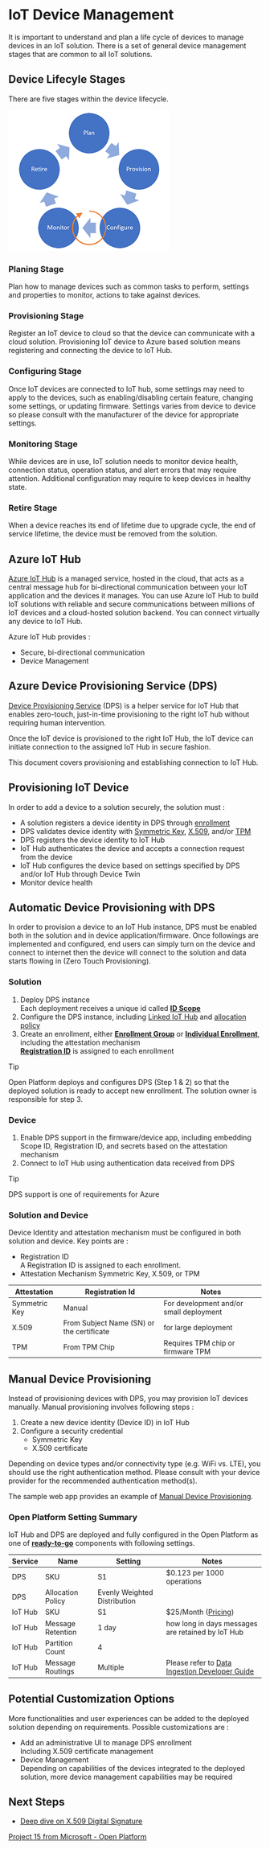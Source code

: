 # IoT Device Management

It is important to understand and plan a life cycle of devices to manage devices in an IoT solution.  There is a set of general device management stages that are common to all IoT solutions.  

## Device Lifecyle Stages

There are five stages within the device lifecycle.

![Device Lifecycle](media/DeviceLifecycle.png)

### Planing Stage

Plan how to manage devices such as common tasks to perform, settings and properties to monitor, actions to take against devices.

### Provisioning Stage

Register an IoT device to cloud so that the device can communicate with a cloud solution.  Provisioning IoT device to Azure based solution means registering and connecting the device to IoT Hub.  

### Configuring Stage

Once IoT devices are connected to IoT hub, some settings may need to apply to the devices, such as enabling/disabling certain feature, changing some settings, or updating firmware.  Settings varies from device to device so please consult with the manufacturer of the device for appropriate settings.  

### Monitoring Stage

While devices are in use, IoT solution needs to monitor device health, connection status, operation status, and alert errors that may require attention. Additional configuration may require to keep devices in healthy state.

### Retire Stage

When a device reaches its end of lifetime due to upgrade cycle, the end of service lifetime, the device must be removed from the solution.

## Azure IoT Hub

[Azure IoT Hub](https://docs.microsoft.com/en-us/azure/iot-hub/about-iot-hub) is a managed service, hosted in the cloud, that acts as a central message hub for bi-directional communication between your IoT application and the devices it manages. You can use Azure IoT Hub to build IoT solutions with reliable and secure communications between millions of IoT devices and a cloud-hosted solution backend. You can connect virtually any device to IoT Hub.

Azure IoT Hub provides :

- Secure, bi-directional communication
- Device Management

## Azure Device Provisioning Service (DPS)

[Device Provisioning Service](https://docs.microsoft.com/en-us/azure/iot-dps/about-iot-dps) (DPS) is a helper service for IoT Hub that enables zero-touch, just-in-time provisioning to the right IoT hub without requiring human intervention.

Once the IoT device is provisioned to the right IoT Hub, the IoT device can initiate connection to the assigned IoT Hub in secure fashion.

This document covers provisioning and establishing connection to IoT Hub.

## Provisioning IoT Device

In order to add a device to a solution securely, the solution must :

- A solution registers a device identity in DPS through [enrollment](https://docs.microsoft.com/en-us/azure/iot-dps/concepts-service#enrollment)
- DPS validates device identity with [Symmetric Key](https://docs.microsoft.com/en-us/azure/iot-dps/concepts-symmetric-key-attestation), [X.509](https://docs.microsoft.com/en-us/azure/iot-dps/concepts-x509-attestation), and/or [TPM](https://docs.microsoft.com/en-us/azure/iot-dps/concepts-tpm-attestation)
- DPS registers the device identity to IoT Hub
- IoT Hub authenticates the device and accepts a connection request from the device
- IoT Hub configures the device based on settings specified by DPS and/or IoT Hub through Device Twin
- Monitor device health

## Automatic Device Provisioning with DPS

In order to provision a device to an IoT Hub instance, DPS must be enabled both in the solution and in device application/firmware.
Once followings are implemented and configured, end users can simply turn on the device and connect to internet then the device will connect to the solution and data starts flowing in (Zero Touch Provisioning).

### Solution

1. Deploy DPS instance  
    Each deployment receives a unique id called [**ID Scope**](https://docs.microsoft.com/en-us/azure/iot-dps/concepts-service#id-scope)
1. Configure the DPS instance, including [Linked IoT Hub](https://docs.microsoft.com/en-us/azure/iot-dps/concepts-service#linked-iot-hubs) and [allocation policy](https://docs.microsoft.com/en-us/azure/iot-dps/concepts-service#allocation-policy)
1. Create an enrollment, either [**Enrollment Group**](https://docs.microsoft.com/en-us/azure/iot-dps/concepts-service#enrollment-group) or [**Individual Enrollment**](https://docs.microsoft.com/en-us/azure/iot-dps/concepts-service#individual-enrollment), including the attestation mechanism  
    [**Registration ID**](https://docs.microsoft.com/en-us/azure/iot-dps/concepts-service#registration-id) is assigned to each enrollment  

> [!TIP]  
> Open Platform deploys and configures DPS (Step 1 & 2) so that the deployed solution is ready to accept new enrollment. The solution owner is responsible for step 3.

### Device

1. Enable DPS support in the firmware/device app, including embedding Scope ID, Registration ID, and secrets based on the attestation mechanism
1. Connect to IoT Hub using authentication data received from DPS

> [!TIP]  
> DPS support is one of requirements for Azure 

### Solution and Device

Device Identity and attestation mechanism must be configured in both solution and device.  Key points are :

- Registration ID  
    A Registration ID is assigned to each enrollment.  
- Attestation Mechanism
    Symmetric Key, X.509, or TPM

| Attestation   | Registration Id                           | Notes                                   |
|---------------|-------------------------------------------|-----------------------------------------|
| Symmetric Key | Manual                                    | For development and/or small deployment |
| X.509         | From Subject Name (SN) or the certificate | for large deployment                    |
| TPM           | From TPM Chip                             | Requires TPM chip or firmware TPM       |

## Manual Device Provisioning

Instead of provisioning devices with DPS, you may provision IoT devices manually.  Manual provisioning involves following steps :

1. Create a new device identity (Device ID) in IoT Hub
1. Configure a security credential
    - Symmetric Key
    - X.509 certificate

Depending on device types and/or connectivity type (e.g. WiFi vs. LTE), you should use the right authentication method.  Please consult with your device provider for the recommended authentication method(s).

The sample web app provides an example of [Manual Device Provisioning](../Deploy/Deployment.md#send-temperature-from-raspberry-pi-simulator).

### Open Platform Setting Summary

IoT Hub and DPS are deployed and fully configured in the Open Platform as one of [**ready-to-go**](Architecture-Overview.md#open-platform-design-principle) components with following settings.  

| Service | Name              | Setting                      | Notes                                                                             |
|---------|-------------------|------------------------------|-----------------------------------------------------------------------------------|
| DPS     | SKU               | S1                           | $0.123 per 1000 operations                                                        |
| DPS     | Allocation Policy | Evenly Weighted Distribution |                                                                                   |
| IoT Hub | SKU               | S1                           | $25/Month ([Pricing](https://azure.microsoft.com/pricing/details/iot-hub/))       |
| IoT Hub | Message Retention | 1 day                        | how long in days messages are retained by IoT Hub                                 |
| IoT Hub | Partition Count   | 4                            |                                                                                   |
| IoT Hub | Message Routings  | Multiple                     | Please refer to [Data Ingestion Developer Guide](Data-Ingestion-Data-Pipeline.md) |

## Potential Customization Options

More functionalities and user experiences can be added to the deployed solution depending on requirements.  Possible customizations are :

- Add an administrative UI to manage DPS enrollment  
    Including X.509 certificate management
- Device Management  
    Depending on capabilities of the devices integrated to the deployed solution, more device management capabilities may be required

## Next Steps

- [Deep dive on X.509 Digital Signature](Digial-Signature.md)

[Project 15 from Microsoft - Open Platform](../README.md)